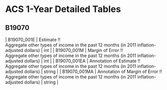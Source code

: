 # ACS 1-Year Detailed Tables

## B19070

| B19070_001E | Estimate !!<br>Aggregate other types of income in the past 12 months (in 2011 inflation-adjusted dollars) | int |
| B19070_001M | Margin of Error !!<br>Aggregate other types of income in the past 12 months (in 2011 inflation-adjusted dollars) | int |
| B19070_001EA | Annotation of Estimate !!<br>Aggregate other types of income in the past 12 months (in 2011 inflation-adjusted dollars) | string |
| B19070_001MA | Annotation of Margin of Error !!<br>Aggregate other types of income in the past 12 months (in 2011 inflation-adjusted dollars) | string |

